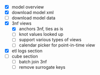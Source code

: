 - [x] model overview
- [x] download model xml
- [ ] download model data
- [x] 3nf views
  - [x] anchors 3nf, ties as is
  - [ ] knot values looked up
  - [ ] support various types of views
  - [ ] calendar picker for point-in-time view
- [x] etl logs section
- [ ] cube section
  - [ ] batch join 3nf
  - [ ] remove surrogate keys
